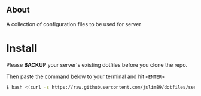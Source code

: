 About
-----
A collection of configuration files to be used for server

Install
=======
Please **BACKUP** your server's existing dotfiles before you clone the repo.

Then paste the command below to your terminal and hit `<ENTER>`

```sh
$ bash <(curl -s https://raw.githubusercontent.com/jslim89/dotfiles/server-deb/bin/build.sh)
```
